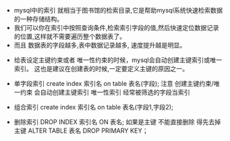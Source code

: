 - mysql中的索引 就相当于图书馆的检索目录,它是帮助mysql系统快速检索数据的一种存储结构。
- 我们可以你在索引中按照查询条件,检索索引字段的值,然后快速定位数据记录的位置,这样就不需要遍历整个数据表了。
- 而且 数据表的字段越多,表中数据记录越多, 速度提升越是明显。

* 给表设定主键约束或者 唯一性约束的时候，mysql会自动创建主键索引或唯一索引。 这也是建议在创建表的时候,一定要定义主键的原因之一。

* 单字段索引
  create index 索引名 on table 表名(字段);
  注意
  创建主键约束/唯一约束 会自动创建主键索引 唯一性索引
  经常被筛选的字段当索引
* 组合索引
  create index 索引名 on table 表名(字段1,字段2);
* 删除索引
  DROP INDEX 索引名 ON 表名;
  如果是主键 不能直接删除 得先去掉主键
  ALTER TABLE 表名 DROP PRIMARY KEY；
